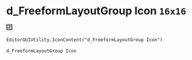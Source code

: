 # d_FreeformLayoutGroup Icon `16x16`
<img src="/img/d_FreeformLayoutGroup%20Icon.png" width=16 height=16>

``` CSharp
EditorGUIUtility.IconContent("d_FreeformLayoutGroup Icon")
```
```
d_FreeformLayoutGroup Icon
```
